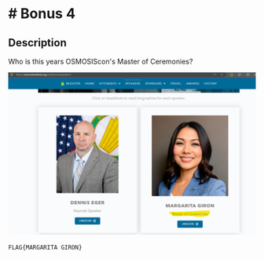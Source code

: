 # # Bonus 4

## Description

Who is this years OSMOSIScon's Master of Ceremonies?



![](/images/mg.png)

```
FLAG{MARGARITA GIRON}
```
